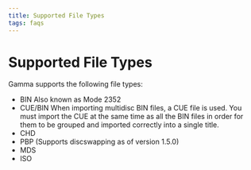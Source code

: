 ```yaml
---
title: Supported File Types
tags: faqs
---
```


# Supported File Types

Gamma supports the following file types:

- BIN
Also known as Mode 2352
- CUE/BIN
When importing multidisc BIN files, a CUE file is used. You must import the CUE at the same time as all the BIN files in order for them to be grouped and imported correctly into a single title.
- CHD
- PBP (Supports discswapping as of version 1.5.0)
- MDS
- ISO
